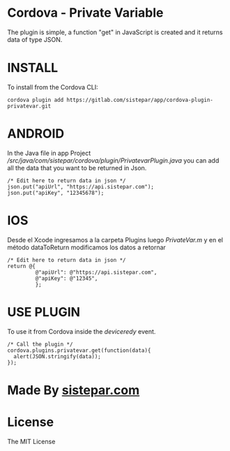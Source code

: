 # Cordova - Private Variable

The plugin is simple, a function "get" in JavaScript is created and it returns data of type JSON.

# INSTALL
To install from the Cordova CLI:

	cordova plugin add https://gitlab.com/sistepar/app/cordova-plugin-privatevar.git


# ANDROID
In the Java file in app Project _/src/java/com/sistepar/cordova/plugin/PrivatevarPlugin.java_ you can add all the data that you want to be returned in Json.
	
	/* Edit here to return data in json */
	json.put("apiUrl", "https://api.sistepar.com");
	json.put("apiKey", "12345678");

# IOS
Desde el Xcode ingresamos a la carpeta Plugins luego _PrivateVar.m_ y en el método dataToReturn modificamos los datos a retornar

	/* Edit here to return data in json */
	return @{
             @"apiUrl": @"https://api.sistepar.com",
             @"apiKey": @"12345",
             };

# USE PLUGIN
To use it from Cordova inside the _deviceredy_ event.

	/* Call the plugin */
	cordova.plugins.privatevar.get(function(data){
	  alert(JSON.stringify(data));
	});



# Made By <a href="https://sistepar.com">sistepar.com</a>

# License
The MIT License
